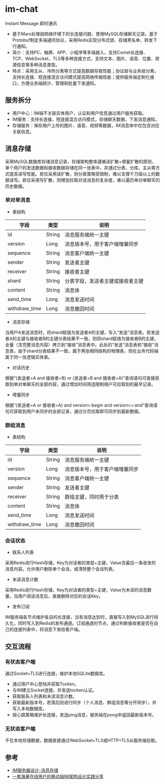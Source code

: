 # im-chat
Instant Message 即时通讯
- 基于Mars处理弱网络环境下的长连接问题，使用MySQL存储聊天记录。基于Protobuf制定多端通讯协议，采用Redis实现分布式锁、存储黑名单、转发下行通知。
- 简介：支持PC、触屏、APP、小程序等多端接入，支持Comet长连接、TCP、WebSocket、TLS等多种连接方式，支持文本、图片、语音、位置、房源信息等多种消息类型。
- 特点：采用主从、冷热分离等方式提高数据存取性能；协议层与业务层分离，支持长连接、短连接混合访问模式提高网络传输性能；提供服务端定制化接口，方便业务端统计、管理和批量下发通知。

## 服务拆分
- 用户中心：IM端不关联实体用户，认证和用户信息通过用户服务获取。
- IM服务：支持长连接、短连接混合访问模式，存储聊天数据，下发消息通知。
- 存储服务：保存用户上传的图片、语音、视频等数据，IM消息体中仅包含对应关联信息。

## 消息存储
采用MySQL数据库存储消息记录，存储架构整体遵循读扩散+增量扩散的原则，单个用户的发送数据和接收数据存储在同一张表中，并通过分表、分库、主从等方式提高读写性能。若仅采用读扩散，则分表策略受限制，难以支撑千万级以上的数据读写。若仅采用写扩散，则增加拉取对话消息的复杂度，难以遍历单对单聊天的历史数据。

### 单对单消息
- 表结构

| 字段 | 类型 | 说明 |
| ---- | ---- | ---- |
| id | String | 消息服务端统一主键 |
| version | Long | 消息版本号，用于客户端增量同步 |
| sequence | String | 消息客户端统一主键 |
| sender | String | 发送者主键 |
| receiver | String | 接收者主键 |
| shard | String | 分表字段，发送者主键或接收者主键 |
| content | String | 消息体 |
| send_time | Long | 消息发送时间 |
| withdraw_time | Long | 消息撤回时间 |

- 消息存储

当用户A发送消息时，将shard赋值为发送者A的主键，写入“发送”消息表。若发送者A的主键与接收者B的主键分表结果不一致，则将shard赋值为接收者B的主键，全量（含完整消息内容）拷贝到“接收”消息表中。此处的“发送”消息表和“接收”消息表，由于shard分表结果不一致，属于两张相同结构的物理表，但在业务代码端属于同一张逻辑实体表。

- 对话历史

根据“(发送者=A and 接收者=B) or (发送者=B and 接收者=A)”查询语句可直接获取到单对单聊天的全部内容，通过增加时间筛选限制用户可拉取到的最早记录。

- 增量同步

根据“(发送者=A or 接收者=A) and version>:begin and version<=:end”查询语句可获取到用户未同步的全部记录，通过分页拉取即可同步到最新数据。

### 群组消息
- 表结构

| 字段 | 类型 | 说明 |
| ---- | ---- | ---- |
| id | String | 消息服务端统一主键 |
| version | Long | 消息版本号，用于客户端增量同步 |
| sequence | String | 消息客户端统一主键 |
| sender | String | 发送者主键 |
| receiver | String | 群组主键，同时用于分表 |
| content | String | 消息体 |
| send_time | Long | 消息发送时间 |
| withdraw_time | Long | 消息撤回时间 |

### 会话状态

- 联系人列表

采用Redis进行Hash存储，Key为对话者的类型+主键，Value含最后一条收发的消息内容。允许用户删除单个会话，或清除整个会话列表。

- 未读消息计数

采用Redis进行Hash存储，Key为对话者的类型+主键，Value为未读的消息数量。当用户阅读消息后，直接删除对应的会话Key。

- 发布订阅

IM服务端各节点维护各自的长连接，当有消息达到时，直接写入到MySQL进行持久化，同时写入到Redis的发布通道。订阅通道的节点，通过判断接收者是否在自己的连接列表中，将消息下发给客户端。

## 交互流程

### 有状态客户端

通过Socket+TLS进行连接，维护本地SQLite数据库。

- 通过用户中心登陆并获取Tocken。
- 与IM建立Socket连接，并发送tocken认证。
- 获取联系人列表和未读消息计数。
- 获取最新版本号，若落后则进行同步（个人消息、群组消息等分开同步），并写入本地数据库。
- 按心跳策略维护长连接，发送ping消息，服务端在pong中返回最新版本号。

### 无状态客户端

不在本地存储数据，数据直接通过WebSocket+TLS或HTTP+TLS从服务端拉取。

## 参考
- [IM服务器设计-消息存储](https://www.codedump.info/post/20190608-im-msg-storage/)
- [一套海量在线用户的移动端IM架构设计实践分享](http://www.52im.net/thread-812-1-1.html)
